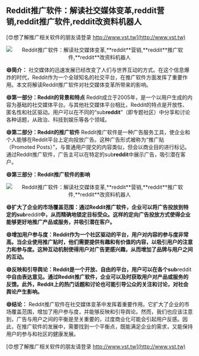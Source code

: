 ## **Reddit推广软件：解读社交媒体变革,**reddit**营销,**reddit**推广软件,**reddit**改资料机器人**

[😍想了解推广相关软件的朋友请登录 http://www.vst.tw](http://www.vst.tw)

 <center><img src="https://vst.tw/MP4/tuiguang/png/5.png" alt="Reddit推广软件：解读社交媒体变革,**reddit**营销,**reddit**推广软件,**reddit**改资料机器人"></center>

**😄简介：**
社交媒体的迅速发展已经改变了人们与世界互动的方式。在这个信息爆炸的时代，Reddit作为一个全球知名的社交平台，在推广软件方面发挥了重要作用。本文将解读Reddit推广软件对社交媒体变革所带来的影响。

**😄第一部分：Reddit的背景和特点**
Reddit成立于2005年，是一个以用户生成的内容为基础的社交媒体平台。与其他社交媒体平台相比，Reddit的特点是开放性、匿名性和社区驱动。用户可以在不同的“sub**reddit**”（即专题社区）中分享和讨论各种话题，从政治、科技到娱乐等各个领域。

**😄第二部分：Reddit的推广软件**
Reddit推广软件是一种广告服务工具，使企业和个人能够在Reddit平台上定向投放广告。这种广告形式被称为“推广贴（Promoted Posts）”，与普通用户提交的内容类似，但会以商业目的进行标记。通过Reddit推广软件，广告主可以在特定的sub**reddit**中展示广告，吸引潜在客户。

**😄第三部分：Reddit推广软件的影响**

 <center><img src="https://vst.tw/MP4/tuiguang/png/4.png" alt="Reddit推广软件：解读社交媒体变革,**reddit**营销,**reddit**推广软件,**reddit**改资料机器人"></center>

**😄扩大了企业的市场覆盖范围：通过Reddit推广软件，企业可以将广告投放到特定的sub**reddit**中，从而精确地锁定目标受众。这样的定向广告投放方式使得企业能够更好地推广产品或服务，并吸引潜在客户。**

**😄增加用户参与度：Reddit作为一个社区驱动的平台，用户对内容的参与度非常高。当企业使用推广贴时，他们需要提供有趣和有价值的内容，以吸引用户的注意力和参与度。这种互动机制使得用户对广告更感兴趣，从而增加了品牌与用户之间的互动。**

**😄反映和引导舆论：Reddit是一个开放、自由的平台，用户可以在各个sub**reddit**中自由表达意见。通过Reddit推广软件，企业可以及时获取用户对产品或服务的反馈。此外，Reddit上的热门话题和讨论也可能引导公众的关注和讨论，对社会舆论产生影响。**

**😄结论：**
Reddit推广软件在社交媒体变革中发挥着重要作用。它扩大了企业的市场覆盖范围，增加了用户参与度，并能够反映和引导舆论。然而，我们也应该注意到，广告与用户之间的平衡是至关重要的，过度商业化可能会引起用户反感。因此，在推广软件的发展中，需要找到一个平衡点，既能满足企业的需求，又能保持用户的参与和社区的健康发展。

[😍想了解推广相关软件的朋友请登录 http://www.vst.tw](http://www.vst.tw)




